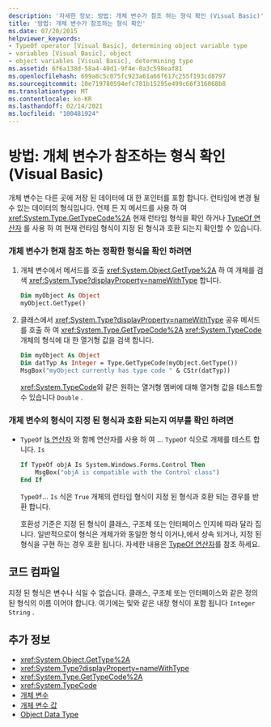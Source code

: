 ```yaml
---
description: '자세한 정보: 방법: 개체 변수가 참조 하는 형식 확인 (Visual Basic)'
title: '방법: 개체 변수가 참조하는 형식 확인'
ms.date: 07/20/2015
helpviewer_keywords:
- TypeOf operator [Visual Basic], determining object variable type
- variables [Visual Basic], object
- object variables [Visual Basic], determining type
ms.assetid: 6f6a138d-58a4-40d1-9f4e-0a3c598eaf81
ms.openlocfilehash: 699a8c5c075fc923a61a66f617c255f193cd8797
ms.sourcegitcommit: 10e719780594efc781b15295e499c66f316068b8
ms.translationtype: MT
ms.contentlocale: ko-KR
ms.lasthandoff: 02/14/2021
ms.locfileid: "100481924"
---
```

# <a name="how-to-determine-what-type-an-object-variable-refers-to-visual-basic"></a>방법: 개체 변수가 참조하는 형식 확인(Visual Basic)

개체 변수는 다른 곳에 저장 된 데이터에 대 한 포인터를 포함 합니다. 런타임에 변경 될 수 있는 데이터의 형식입니다. 언제 든 지 메서드를 사용 하 여 <xref:System.Type.GetTypeCode%2A> 현재 런타임 형식을 확인 하거나 [TypeOf 연산자](../../../language-reference/operators/typeof-operator.md) 를 사용 하 여 현재 런타임 형식이 지정 된 형식과 호환 되는지 확인할 수 있습니다.

### <a name="to-determine-the-exact-type-an-object-variable-currently-refers-to"></a>개체 변수가 현재 참조 하는 정확한 형식을 확인 하려면

1. 개체 변수에서 메서드를 호출 <xref:System.Object.GetType%2A> 하 여 개체를 검색 <xref:System.Type?displayProperty=nameWithType> 합니다.

    ```vb
    Dim myObject As Object
    myObject.GetType()
    ```

2. 클래스에서 <xref:System.Type?displayProperty=nameWithType> 공유 메서드를 호출 하 여 <xref:System.Type.GetTypeCode%2A> <xref:System.TypeCode> 개체의 형식에 대 한 열거형 값을 검색 합니다.

    ```vb
    Dim myObject As Object
    Dim datTyp As Integer = Type.GetTypeCode(myObject.GetType())
    MsgBox("myObject currently has type code " & CStr(datTyp))
    ```

    <xref:System.TypeCode>와 같은 원하는 열거형 멤버에 대해 열거형 값을 테스트할 수 있습니다 `Double` .

### <a name="to-determine-whether-an-object-variables-type-is-compatible-with-a-specified-type"></a>개체 변수의 형식이 지정 된 형식과 호환 되는지 여부를 확인 하려면

- `TypeOf` [Is 연산자](../../../language-reference/operators/is-operator.md) 와 함께 연산자를 사용 하 여 ... `TypeOf` 식으로 개체를 테스트 합니다. `Is`

    ```vb
    If TypeOf objA Is System.Windows.Forms.Control Then
        MsgBox("objA is compatible with the Control class")
    End If
    ```

    `TypeOf`... `Is` 식은 `True` 개체의 런타임 형식이 지정 된 형식과 호환 되는 경우를 반환 합니다.

    호환성 기준은 지정 된 형식이 클래스, 구조체 또는 인터페이스 인지에 따라 달라 집니다. 일반적으로이 형식은 개체가와 동일한 형식 이거나,에서 상속 되거나, 지정 된 형식을 구현 하는 경우 호환 됩니다. 자세한 내용은 [TypeOf 연산자](../../../language-reference/operators/typeof-operator.md)를 참조 하세요.

## <a name="compile-the-code"></a>코드 컴파일

지정 된 형식은 변수나 식일 수 없습니다. 클래스, 구조체 또는 인터페이스와 같은 정의 된 형식의 이름 이어야 합니다. 여기에는 및와 같은 내장 형식이 포함 됩니다 `Integer` `String` .

## <a name="see-also"></a>추가 정보

- <xref:System.Object.GetType%2A>
- <xref:System.Type?displayProperty=nameWithType>
- <xref:System.Type.GetTypeCode%2A>
- <xref:System.TypeCode>
- [개체 변수](object-variables.md)
- [개체 변수 값](object-variable-values.md)
- [Object Data Type](../../../language-reference/data-types/object-data-type.md)
